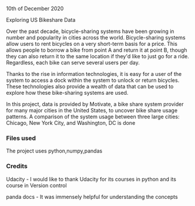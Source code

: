 10th of December 2020


Exploring US Bikeshare Data


Over the past decade, bicycle-sharing systems have been growing in number and popularity in cities across the world. Bicycle-sharing systems allow users to rent bicycles on a very short-term basis for a price. This allows people to borrow a bike from point A and return it at point B, though they can also return it to the same location if they'd like to just go for a ride. Regardless, each bike can serve several users per day.

Thanks to the rise in information technologies, it is easy for a user of the system to access a dock within the system to unlock or return bicycles. These technologies also provide a wealth of data that can be used to explore how these bike-sharing systems are used.

In this project,  data is provided by Motivate, a bike share system provider for many major cities in the United States, to uncover bike share usage patterns. A comparison of the system usage between three large cities: Chicago, New York City, and Washington, DC is done


### Files used
The project uses python,numpy,pandas


### Credits
Udacity - I would like to thank Udacity for its courses in python and its course in Version control

panda docs - It was immensely helpful for understanding the concepts


